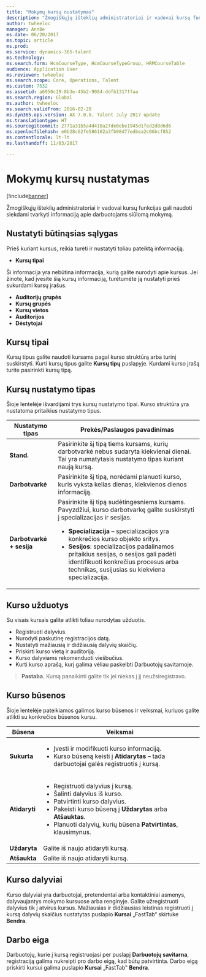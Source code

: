 ```yaml
---
title: "Mokymų kursų nustatymas"
description: "Žmogiškųjų išteklių administratoriai ir vadovai kursų funkcijas gali naudoti siekdami tvarkyti informaciją apie darbuotojams siūlomą mokymą."
author: twheeloc
manager: AnnBe
ms.date: 06/20/2017
ms.topic: article
ms.prod: 
ms.service: dynamics-365-talent
ms.technology: 
ms.search.form: HcmCourseType, HcmCourseTypeGroup, HRMCourseTable
audience: Application User
ms.reviewer: twheeloc
ms.search.scope: Core, Operations, Talent
ms.custom: 7532
ms.assetid: a6950c29-8b3e-45b2-9084-ddfb1317ffaa
ms.search.region: Global
ms.author: twheeloc
ms.search.validFrom: 2016-02-28
ms.dyn365.ops.version: AX 7.0.0, Talent July 2017 update
ms.translationtype: HT
ms.sourcegitcommit: 2771a31b5a4d418a27de0ebe1945d1fed2d8d6d6
ms.openlocfilehash: e0b28c62fe586102a3fb98d77edbea2c06bcf852
ms.contentlocale: lt-lt
ms.lasthandoff: 11/03/2017

---
```


# <a name="set-up-training-courses"></a>Mokymų kursų nustatymas

[!include[banner](includes/banner.md)]


Žmogiškųjų išteklių administratoriai ir vadovai kursų funkcijas gali naudoti siekdami tvarkyti informaciją apie darbuotojams siūlomą mokymą.

 <a name="set-up-prerequisites"></a> Nustatyti būtinąsias sąlygas
---------------------

Prieš kuriant kursus, reikia turėti ir nustatyti toliau pateiktą informaciją.
-   **Kursų tipai**

Ši informacija yra nebūtina informacija, kurią galite nurodyti apie kursus. Jei žinote, kad įvesite šią kursų informaciją, turėtumėte ją nustatyti prieš sukurdami kursų įrašus.
-   **Auditorijų grupės**
-   **Kursų grupės**
-   **Kursų vietos**
-   **Auditorijos**
-   **Dėstytojai**

## <a name="course-types"></a>Kursų tipai
Kursų tipus galite naudoti kursams pagal kurso struktūrą arba turinį suskirstyti. Kurti kursų tipus galite **Kursų tipų** puslapyje. Kurdami kurso įrašą turite pasirinkti kursų tipą.

## <a name="course-setup-type"></a>Kursų nustatymo tipas
Šioje lentelėje išvardijami trys kursų nustatymo tipai. Kurso struktūra yra nustatoma pritaikius nustatymo tipus.

<table>
<thead>
<tr class="header">
<th>Nustatymo tipas</th>
<th>Prekės/Paslaugos pavadinimas</th>
</tr>
</thead>
<tbody>
<tr class="odd">
<td><strong>Stand.</strong></td>
<td>Pasirinkite šį tipą tiems kursams, kurių darbotvarkė nebus sudaryta kiekvienai dienai. Tai yra numatytasis nustatymo tipas kuriant naują kursą.</td>
</tr>
<tr class="even">
<td><strong>Darbotvarkė</strong></td>
<td>Pasirinkite šį tipą, norėdami planuoti kurso, kuris vyksta kelias dienas, kiekvienos dienos informaciją.</td>
</tr>
<tr class="odd">
<td><strong>Darbotvarkė + sesija</strong></td>
<td>Pasirinkite šį tipą sudėtingesniems kursams. Pavyzdžiui, kurso darbotvarkę galite suskirstyti į specializacijas ir sesijas.
<ul>
<li><strong>Specializacija</strong> – specializacijos yra konkrečios kurso objekto sritys.</li>
<li><strong>Sesijos</strong>: specializacijos padalinamos pritaikius sesijas, o sesijos gali padėti identifikuoti konkrečius procesus arba technikas, susijusias su kiekviena specializacija.</li>
</ul></td>
</tr>
</tbody>
</table>

## <a name="course-tasks"></a>Kurso užduotys
Su visais kursais galite atlikti toliau nurodytas užduotis.
-   Registruoti dalyvius.
-   Nurodyti paskutinę registracijos datą.
-   Nustatyti mažiausią ir didžiausią dalyvių skaičių.
-   Priskirti kurso vietą ir auditoriją.
-   Kurso dalyviams rekomenduoti viešbučius.
-   Kurti kurso aprašą, kurį galima vėliau paskelbti Darbuotojų savitarnoje.

  >**Pastaba.** Kursą panaikinti galite tik jei niekas į jį neužsiregistravo. 
    
## <a name="course-statuses"></a>Kurso būsenos
Šioje lentelėje pateikiamos galimos kurso būsenos ir veiksmai, kuriuos galite atlikti su konkrečios būsenos kursu.

<table>
<thead>
<tr class="header">
<th>Būsena</th>
<th>Veiksmai</th>
</tr>
</thead>
<tbody>
<tr class="odd">
<td><strong>Sukurta</strong></td>
<td><ul>
<li>Įvesti ir modifikuoti kurso informaciją.</li>
<li>Kurso būseną keisti į <strong>Atidarytas</strong> – tada darbuotojai galės registruotis į kursą.</li>
</ul></td>
</tr>
<tr class="even">
<td><strong>Atidaryti</strong></td>
<td><ul>
<li>Registruoti dalyvius į kursą.</li>
<li>Šalinti dalyvius iš kurso.</li>
<li>Patvirtinti kurso dalyvius.</li>
<li>Pakeisti kurso būseną į <strong>Uždarytas</strong> arba <strong>Atšauktas</strong>.</li>
<li>Planuoti dalyvių, kurių būsena <strong>Patvirtintas</strong>, klausimynus.</li>
</ul></td>
</tr>
<tr class="odd">
<td><strong>Uždaryta</strong></td>
<td>Galite iš naujo atidaryti kursą.</td>
</tr>
<tr class="even">
<td><strong>Atšaukta</strong></td>
<td>Galite iš naujo atidaryti kursą.</td>
</tr>
</tbody>
</table>

## <a name="course-participants"></a>Kurso dalyviai
Kurso dalyviai yra darbuotojai, pretendentai arba kontaktiniai asmenys, dalyvaujantys mokymo kursuose arba renginyje. Galite užregistruoti dalyvius tik į atvirus kursus. Mažiausias ir didžiausias leistinas registruoti į kursą dalyvių skaičius nustatytas puslapio **Kursai** „FastTab“ skirtuke **Bendra**.

<a name="workflow"></a>Darbo eiga
--------

Darbuotojų, kurie į kursą registruojasi per puslapį **Darbuotojų savitarna**, registraciją galima nukreipti pro darbo eigą, kad būtų patvirtinta.  Darbo eigą priskirti kursui galima puslapio **Kursai** „FastTab‟ **Bendra**.






